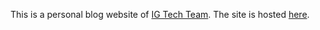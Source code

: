 This is a personal blog website of <a href="http://youtube.com/@IGTechTeam" target="_blank">IG Tech Team</a>.
The site is hosted <a href="http://ishwargautam1.com.np" target="_blank">here</a>.
